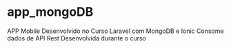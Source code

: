 # app_mongoDB
APP Mobile Desenvolvido no Curso Laravel com MongoDB e Ionic Consome dados de API Rest Desenvolvida durante o curso
